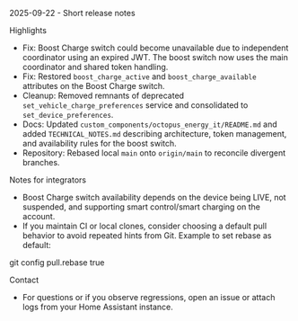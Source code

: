 2025-09-22 - Short release notes

Highlights
 - Fix: Boost Charge switch could become unavailable due to independent coordinator using an expired JWT. The boost switch now uses the main coordinator and shared token handling.
 - Fix: Restored `boost_charge_active` and `boost_charge_available` attributes on the Boost Charge switch.
 - Cleanup: Removed remnants of deprecated `set_vehicle_charge_preferences` service and consolidated to `set_device_preferences`.
 - Docs: Updated `custom_components/octopus_energy_it/README.md` and added `TECHNICAL_NOTES.md` describing architecture, token management, and availability rules for the boost switch.
 - Repository: Rebased local `main` onto `origin/main` to reconcile divergent branches.

Notes for integrators
 - Boost Charge switch availability depends on the device being LIVE, not suspended, and supporting smart control/smart charging on the account.
 - If you maintain CI or local clones, consider choosing a default pull behavior to avoid repeated hints from Git. Example to set rebase as default:

  git config pull.rebase true

Contact
 - For questions or if you observe regressions, open an issue or attach logs from your Home Assistant instance.
